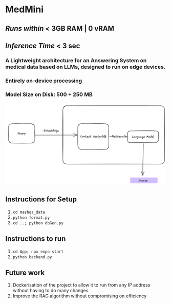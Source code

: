 # **MedMini**

## _Runs within_  **< 3GB RAM | 0 vRAM**   
## _Inference Time_ **< 3 sec** 
### A Lightweight architecture for an Answering System on medical data based on LLMs, designed to run on **edge devices**. 
### Entirely on-device processing 
### Model Size on Disk: 500 + 250 MB 

![Pipeline](./media/diagram.png)




## **Instructions for Setup**

1. `cd mashqa_data`
2. `python format.py`
3. `cd ..; python dbGen.py`

## **Instructions to run**
1. `cd App; npx expo start`
2. `python backend.py`

## **Future work**
1. Dockerisation of the project to allow it to run from any IP address without having to do many changes.
2. Improve the RAG algorithm without compromising on efficiency